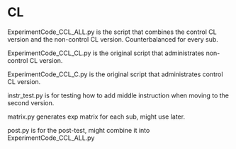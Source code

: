 # CL
ExperimentCode_CCL_ALL.py is the script that combines the control CL version and the non-control CL version. Counterbalanced for every sub.

ExperimentCode_CCL_CL.py is the original script that administrates non-control CL version.

ExperimentCode_CCL_C.py is the original script that administrates control CL version.

instr_test.py is for testing how to add middle instruction when moving to the second version.

matrix.py generates exp matrix for each sub, might use later.

post.py is for the post-test, might combine it into ExperimentCode_CCL_ALL.py
